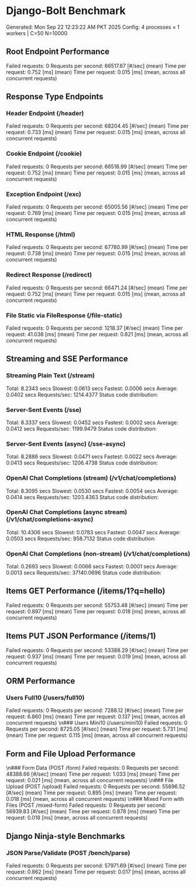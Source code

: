 # Django-Bolt Benchmark

Generated: Mon Sep 22 12:23:22 AM PKT 2025
Config: 4 processes × 1 workers | C=50 N=10000

## Root Endpoint Performance

Failed requests: 0
Requests per second: 66517.67 [#/sec] (mean)
Time per request: 0.752 [ms] (mean)
Time per request: 0.015 [ms] (mean, across all concurrent requests)

## Response Type Endpoints

### Header Endpoint (/header)

Failed requests: 0
Requests per second: 68204.45 [#/sec] (mean)
Time per request: 0.733 [ms] (mean)
Time per request: 0.015 [ms] (mean, across all concurrent requests)

### Cookie Endpoint (/cookie)

Failed requests: 0
Requests per second: 66518.99 [#/sec] (mean)
Time per request: 0.752 [ms] (mean)
Time per request: 0.015 [ms] (mean, across all concurrent requests)

### Exception Endpoint (/exc)

Failed requests: 0
Requests per second: 65005.56 [#/sec] (mean)
Time per request: 0.769 [ms] (mean)
Time per request: 0.015 [ms] (mean, across all concurrent requests)

### HTML Response (/html)

Failed requests: 0
Requests per second: 67780.99 [#/sec] (mean)
Time per request: 0.738 [ms] (mean)
Time per request: 0.015 [ms] (mean, across all concurrent requests)

### Redirect Response (/redirect)

Failed requests: 0
Requests per second: 66471.24 [#/sec] (mean)
Time per request: 0.752 [ms] (mean)
Time per request: 0.015 [ms] (mean, across all concurrent requests)

### File Static via FileResponse (/file-static)

Failed requests: 0
Requests per second: 1218.37 [#/sec] (mean)
Time per request: 41.038 [ms] (mean)
Time per request: 0.821 [ms] (mean, across all concurrent requests)

## Streaming and SSE Performance

### Streaming Plain Text (/stream)

Total: 8.2343 secs
Slowest: 0.0613 secs
Fastest: 0.0006 secs
Average: 0.0402 secs
Requests/sec: 1214.4377
Status code distribution:

### Server-Sent Events (/sse)

Total: 8.3337 secs
Slowest: 0.0452 secs
Fastest: 0.0002 secs
Average: 0.0412 secs
Requests/sec: 1199.9479
Status code distribution:

### Server-Sent Events (async) (/sse-async)

Total: 8.2886 secs
Slowest: 0.0471 secs
Fastest: 0.0022 secs
Average: 0.0413 secs
Requests/sec: 1206.4738
Status code distribution:

### OpenAI Chat Completions (stream) (/v1/chat/completions)

Total: 8.3095 secs
Slowest: 0.0530 secs
Fastest: 0.0054 secs
Average: 0.0414 secs
Requests/sec: 1203.4363
Status code distribution:

### OpenAI Chat Completions (async stream) (/v1/chat/completions-async)

Total: 10.4306 secs
Slowest: 0.0783 secs
Fastest: 0.0047 secs
Average: 0.0503 secs
Requests/sec: 958.7132
Status code distribution:

### OpenAI Chat Completions (non-stream) (/v1/chat/completions)

Total: 0.2693 secs
Slowest: 0.0066 secs
Fastest: 0.0001 secs
Average: 0.0013 secs
Requests/sec: 37140.0696
Status code distribution:

## Items GET Performance (/items/1?q=hello)

Failed requests: 0
Requests per second: 55753.48 [#/sec] (mean)
Time per request: 0.897 [ms] (mean)
Time per request: 0.018 [ms] (mean, across all concurrent requests)

## Items PUT JSON Performance (/items/1)

Failed requests: 0
Requests per second: 53388.29 [#/sec] (mean)
Time per request: 0.937 [ms] (mean)
Time per request: 0.019 [ms] (mean, across all concurrent requests)

## ORM Performance

### Users Full10 (/users/full10)

Failed requests: 0
Requests per second: 7288.12 [#/sec] (mean)
Time per request: 6.860 [ms] (mean)
Time per request: 0.137 [ms] (mean, across all concurrent requests)
\n### Users Mini10 (/users/mini10)
Failed requests: 0
Requests per second: 8725.05 [#/sec] (mean)
Time per request: 5.731 [ms] (mean)
Time per request: 0.115 [ms] (mean, across all concurrent requests)

## Form and File Upload Performance

\n### Form Data (POST /form)
Failed requests: 0
Requests per second: 48388.66 [#/sec] (mean)
Time per request: 1.033 [ms] (mean)
Time per request: 0.021 [ms] (mean, across all concurrent requests)
\n### File Upload (POST /upload)
Failed requests: 0
Requests per second: 55896.52 [#/sec] (mean)
Time per request: 0.895 [ms] (mean)
Time per request: 0.018 [ms] (mean, across all concurrent requests)
\n### Mixed Form with Files (POST /mixed-form)
Failed requests: 0
Requests per second: 56939.83 [#/sec] (mean)
Time per request: 0.878 [ms] (mean)
Time per request: 0.018 [ms] (mean, across all concurrent requests)

## Django Ninja-style Benchmarks

### JSON Parse/Validate (POST /bench/parse)

Failed requests: 0
Requests per second: 57971.69 [#/sec] (mean)
Time per request: 0.862 [ms] (mean)
Time per request: 0.017 [ms] (mean, across all concurrent requests)
